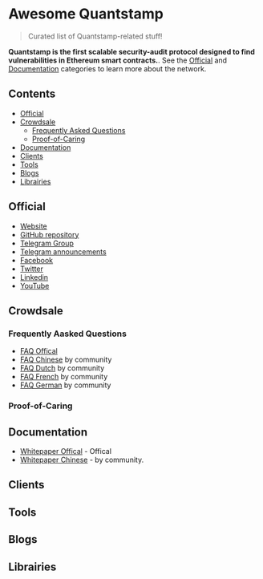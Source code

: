 # Awesome Quantstamp


> Curated list of Quantstamp-related stuff!

**Quantstamp is the first scalable security-audit protocol designed to find vulnerabilities in Ethereum smart contracts.**. See the [Official](#official) and [Documentation](#documentation) categories to learn more about the network.

## Contents

* [Official](#official)
* [Crowdsale](#crowdsale)
    *  [Frequently Asked Questions](#frequently-asked-questions)
    *  [Proof-of-Caring](#proof-of-caring)
* [Documentation](#documentation)
* [Clients](#clients)
* [Tools](#tools)
* [Blogs](#blogs)
* [Librairies](#librairies)

## Official

* [Website](https://quantstamp.com/)
* [GitHub repository](https://github.com/quantstamp)
* [Telegram Group](https://t.me/quantstamp)  
* [Telegram announcements](https://t.me/quantstampANN)  
* [Facebook](https://www.facebook.com/quantstamp/)  
* [Twitter](https://twitter.com/Quantstamp)  
* [Linkedin](https://www.linkedin.com/company/25057251/)  
* [YouTube](https://www.youtube.com/channel/UCXP3YLX4JdI0gGb9UKSunMg)

## Crowdsale

### Frequently Aasked Questions

* [FAQ Offical](https://goo.gl/uGubNQ)
* [FAQ Chinese](https://goo.gl/ayn9dt) by community
* [FAQ Dutch](https://goo.gl/qj4QMg) by community
* [FAQ French](https://goo.gl/bgBcQs) by community
* [FAQ German](https://goo.gl/NT83XA) by community

### Proof-of-Caring



## Documentation

* [Whitepaper Offical](https://docsend.com/view/shcsmhe) - Offical
* [Whitepaper Chinese](https://github.com/yajiya/quantstamp-summary/blob/master/whitepaper-simplified.md) - by community.

## Clients



## Tools



## Blogs



## Librairies


